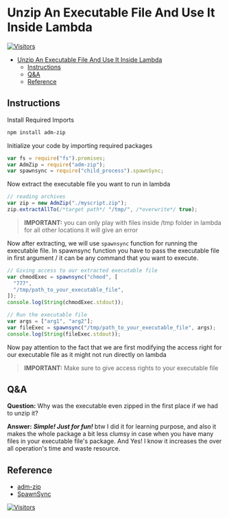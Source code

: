 # Unzip An Executable File And Use It Inside Lambda

[![Visitors](https://api.visitorbadge.io/api/visitors?path=aasisodiya.nodejs.aws.lambda.unzip&labelColor=%23ffa500&countColor=%23263759&labelStyle=upper)](https://visitorbadge.io/status?path=aasisodiya.nodejs.aws.lambda.unzip)

- [Unzip An Executable File And Use It Inside Lambda](#unzip-an-executable-file-and-use-it-inside-lambda)
  - [Instructions](#instructions)
  - [Q&A](#qa)
  - [Reference](#reference)

## Instructions

Install Required Imports

```powershell
npm install adm-zip
```

Initialize your code by importing required packages

```javascript
var fs = require("fs").promises;
var AdmZip = require("adm-zip");
var spawnsync = require("child_process").spawnSync;
```

Now extract the executable file you want to run in lambda

```javascript
// reading archives
var zip = new AdmZip("./myscript.zip");
zip.extractAllTo(/*target path*/ "/tmp/", /*overwrite*/ true);
```

> **IMPORTANT:** you can only play with files inside /tmp folder in lambda for all other locations it will give an error

Now after extracting, we will use `spawnsync` function for running the executable file. In spawnsync function you have to pass the executable file in first argument / it can be any command that you want to execute.

```javascript
// Giving access to our extracted executable file
var chmodExec = spawnsync("chmod", [
  "777",
  "/tmp/path_to_your_executable_file",
]);
console.log(String(chmodExec.stdout));

// Run the executable file
var args = ["arg1", "arg2"];
var fileExec = spawnsync("/tmp/path_to_your_executable_file", args);
console.log(String(fileExec.stdout));
```

Now pay attention to the fact that we are first modifying the access right for our executable file as it might not run directly on lambda

> **IMPORTANT:** Make sure to give access rights to your executable file

## Q&A

**Question:** Why was the executable even zipped in the first place if we had to unzip it?

**Answer:** **_Simple! Just for fun!_** btw I did it for learning purpose, and also it makes the whole package a bit less clumsy in case when you have many files in your executable file's package. And Yes! I know it increases the over all operation's time and waste resource.

## Reference

- [adm-zip](https://github.com/cthackers/adm-zip/wiki/ADM-ZIP)
- [SpawnSync](https://www.npmjs.com/package/spawn-sync)

[![Visitors](https://api.visitorbadge.io/api/visitors?path=aasisodiya.nodejs&label=aasisodiya/nodejs&labelColor=%23ffa500&countColor=%23263759&labelStyle=upper)](https://visitorbadge.io/status?path=aasisodiya.nodejs)
